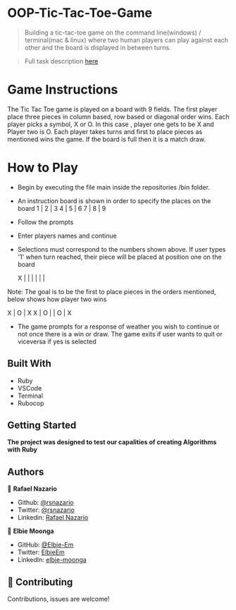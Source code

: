 # OOP-Tic-Tac-Toe-Game
> Building a tic-tac-toe game on the command line(windows) / terminal(mac &amp; linux) where two human players can play against each other and the board is displayed in between turns.

> Full task description [here](https://www.theodinproject.com/courses/ruby-programming/lessons/oop)

# Game Instructions

The Tic Tac Toe game is played on a board with 9 fields. The first player place three pieces in column based, row based or diagonal order wins. Each player picks a symbol, X or O. In this case , player one gets to be X and Player two is O. Each player takes turns and first to place pieces as mentioned wins the game. If the board is full then it is a match draw.

# How to Play

- Begin by executing the file main inside the repositories /bin folder.
- An instruction board is shown in order to specify the places on the board
  1 | 2 | 3
  4 | 5 | 6
  7 | 8 | 9
- Follow the prompts
- Enter players names and continue
- Selections must correspond to the numbers shown above. If user types '1' when turn reached, their piece will be placed at position one on the board

  X |   | 
    |   | 
    |   | 

Note: The goal is to be the first to place pieces in the orders mentioned, below shows how player two wins

  X | O | X
  X | O | 
    | O | X

- The game prompts for a response of weather you wish to continue or not once there is a win or draw. The game exits if user wants to quit or viceversa if yes is selected

## Built With

- Ruby
- VSCode
- Terminal
- Rubocop

## Getting Started

**The project was designed to test our capalities of creating Algorithms with Ruby**

## Authors

👤 **Rafael Nazario**

- Github: [@rsnazario](https://github.com/rsnazario)
- Twitter: [@rsnazario](https://twitter.com/rsnazario)
- Linkedin: [Rafael Nazario](https://www.linkedin.com/in/rafael-nazario-692b8293/) 

👤 **Elbie Moonga**

- GitHub: [@Elbie-Em](https://github.com/Elbie-em)
- Twitter: [ElbieEm](https://twitter.com/ElbieEm)
- LinkedIn: [elbie-moonga](https://www.linkedin.com/in/elbie-moonga-253bbb12b/)

## 🤝 Contributing

Contributions, issues are welcome!
